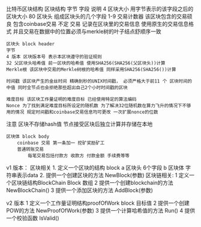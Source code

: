 比特币区块结构
    区块结构
    字节 字段 说明
    4 区块大小 用字节表示的该字段之后的区块大小
    80 区块头 组成区块头的几个字段
    1-9 交易计数器 该区块包含的交易硕良 包含coinbase交易
    不定 交易 记录在区块里的交易信息 使用原生的交易信息格式 并且交易在数据中的位置必须与merkle树的叶子结点舒顺序一致

    区块头 block header
    字节
    4 版本 区块版本号 表示本区块遵守的验证规则
    32 父区块头哈希值 前一区块的哈希值 使用SHA256(SHA256(父区块头))计算
    Merkle根 该区块中交易的Merkle树根的哈希值 同样采用SHA256(SHA256())计算 

    时间戳 该区块产生的金丝时间 精确到秒的UNIX时间戳， 必须严格大于前11 个 区块时间的中值 同时全节点也会拒绝那些超出自己2个小时时间戳的区块
    
    难度目标 该区块工作量证明的难度目标 已经使用特定的算法编码
    Nonce 为了找到满足难度目标所设定的随机数 为了解决32位随机数在算力飞升的情况下不够用的情况 规定时间戳和coinbase交易信息均可更改 一次扩展nonce的位数
注意 区块不存储hash值 节点接受区块后独立计算并存储在本地

    区块体 block body
        coinbase 交易 第一条加一 挖矿奖励矿工 
        普通转账交易
            每笔交易包括付款方 收款方 付款金额 手续费等等
    
v1 版本：
区块相关
    1. 定义一个区块的结构 block
     a 区块头 6个字段
     b 区块体 字符串表示data
    2. 提供一个创建区块的方法
     NewBlock(参数)
区块链相关:
    1 定义一个区块链结构BlockChain
Block 数组
    2 提供一个创建blockchain的方法
NewBlockChain() 
    3 提供一个添加区块的方法
AddBlock(参数)

v2 版本
    1 定义一个工作量证明结构proofOfWork
        block
        目标值
    2 提供一个创建POW的方法
        NewProofOfWork(参数)
    3 提供一个计算哈希值的方法
        Run()
    4 提供一个校验函数
        IsValid()

